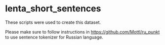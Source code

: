 # lenta_short_sentences

These scripts were used to create this dataset. 

Please make sure to follow instructions in https://github.com/Mottl/ru_punkt to use sentence tokenizer for Russian language.

